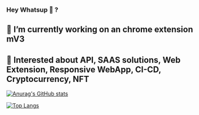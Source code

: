 ### Hey Whatsup 👋 ? 

## 🔭 I’m currently working on an chrome extension mV3

## 💬 Interested about API, SAAS solutions, Web Extension, Responsive WebApp, CI-CD, Cryptocurrency, NFT

[![Anurag's GitHub stats](https://github-readme-stats.vercel.app/api?username=leoyd)](https://github.com/anuraghazra/github-readme-stats)


[![Top Langs](https://github-readme-stats.vercel.app/api/top-langs/?username=leoyd&layout=compact)](https://github.com/anuraghazra/github-readme-stats)

<!--
**leoyd/leoyd** is a ✨ _special_ ✨ repository because its `README.md` (this file) appears on your GitHub profile.

Here are some ideas to get you started:

- 🔭 I’m currently working on ...
- 🌱 I’m currently learning ...
- 👯 I’m looking to collaborate on ...
- 🤔 I’m looking for help with ...
- 💬 Ask me about ...
- 📫 How to reach me: ...
- 😄 Pronouns: ...
- ⚡ Fun fact: ...
-->
